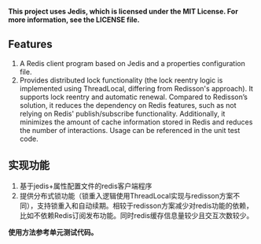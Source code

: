 **This project uses Jedis, which is licensed under the MIT License. For more information, see the LICENSE file.**

## Features
1. A Redis client program based on Jedis and a properties configuration file.
2. Provides distributed lock functionality (the lock reentry logic is implemented using ThreadLocal, differing from Redisson's approach). It supports lock reentry and automatic renewal. Compared to Redisson’s solution, it reduces the dependency on Redis features, such as not relying on Redis' publish/subscribe functionality. Additionally, it minimizes the amount of cache information stored in Redis and reduces the number of interactions.
   Usage can be referenced in the unit test code.


## 实现功能
1. 基于jedis+属性配置文件的redis客户端程序
2. 提供分布式锁功能（锁重入逻辑使用ThreadLocal实现与redisson方案不同），支持锁重入和自动续期。相较于redisson方案减少对redis功能的依赖，比如不依赖Redis订阅发布功能。同时redis缓存信息量较少且交互次数较少。

**使用方法参考单元测试代码。**